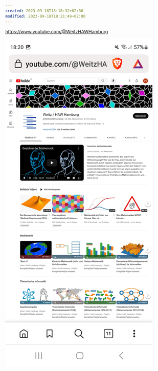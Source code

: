 ```yaml
---
created: 2023-09-18T18:18:32+02:00
modified: 2023-09-18T18:21:49+02:00
---
```


https://www.youtube.com/@WeitzHAWHamburg

![Image](../_asset/834c70daf9c15211c4b7004a864c2c87.jpg)


